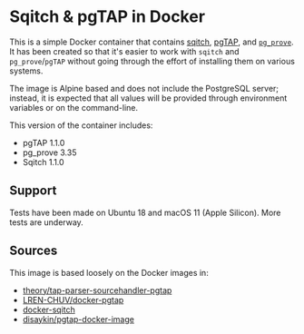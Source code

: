 # Sqitch & pgTAP in Docker

This is a simple Docker container that contains [sqitch], [pgTAP], and
[`pg_prove`]. It has been created so that it's easier to work with `sqitch` and
`pg_prove`/`pgTAP` without going through the effort of installing them on
various systems.

The image is Alpine based and does not include the PostgreSQL server; instead,
it is expected that all values will be provided through environment variables or
on the command-line.

This version of the container includes:

- pgTAP 1.1.0
- pg_prove 3.35
- Sqitch 1.1.0

## Support

Tests have been made on Ubuntu 18 and macOS 11 (Apple Silicon). More tests are
underway.

## Sources

This image is based loosely on the Docker images in:

- [theory/tap-parser-sourcehandler-pgtap]
- [LREN-CHUV/docker-pgtap]
- [docker-sqitch]
- [disaykin/pgtap-docker-image]

[`pg_prove`]: https://pgtap.org/pg_prove.html
[disaykin/pgtap-docker-image]: https://github.com/disaykin/pgtap-docker-image
[docker-sqitch]: https://github.com/sqitchers/docker-sqitch
[lren-chuv/docker-pgtap]: https://github.com/LREN-CHUV/docker-pgtap
[pgtap]: https://pgtap.org
[sqitch]: https://sqitch.org
[theory/tap-parser-sourcehandler-pgtap]: https://github.com/theory/tap-parser-sourcehandler-pgtap
